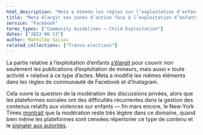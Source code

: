 ```yaml
---
html_description: "Meta a étendu les règles sur l’exploitation d’enfants sur Facebook et Instagram pour inclure toute activité liée à ce type d’actes, soulevant des questions sur la modération des discussions privées et la gestion des contenus sensibles malgré les obligations de signalement."
title: "Meta élargit ses zones d’action face à l’exploitation d’enfants"
service: "Facebook"
terms_types: ["Community Guidelines – Child Exploitation"]
dates: ["2022-06-13"]
author: Mathilde Saliou
related_collections: ["france-elections"]
---
```


La partie relative à l’exploitation d’enfants [s’élargit](https://github.com/OpenTermsArchive/france-elections-versions/commit/0396436542fa7ef8dd8ae4dd02ff0ed5500e08a2) pour couvrir non seulement les publications d’exploitation de mineurs, mais aussi « toute activité » relative à ce type d’actes. Meta a modifié les mêmes éléments dans les règles de communauté de Facebook et d’Instagram.

Cela ouvre la question de la modération des discussions privées, alors que les plateformes sociales ont des difficultés récurrentes dans la gestion des contenus relatifs aux violences sur enfants — fin mars encore, le New-York Times [montrait](https://www.nytimes.com/2022/03/31/business/meta-child-sexual-abuse.html) que la modération reste très légère dans ce domaine, quand bien même les plateformes sont censées répertorier ce type de contenu et le [signaler aux autorités](https://www.theverge.com/2022/3/31/23005576/facebook-content-moderators-child-sexual-abuse-material-csam-policy).
